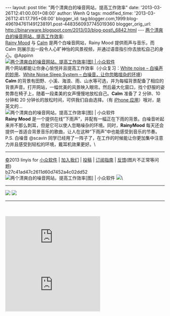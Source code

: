 --- layout: post title: "两个清爽白的噪音网站，提高工作效率" date:
'2013-03-26T12:41:00.001+08:00' author: Wenh Q tags: modified\_time:
'2013-03-26T12:41:17.795+08:00' blogger\_id:
tag:blogger.com,1999:blog-4961947611491238191.post-4483560937745019360
blogger\_orig\_url:
http://binaryware.blogspot.com/2013/03/blog-post\_6842.html ---
[两个清爽白的噪音网站，提高工作效率](http://www.appinn.com/rainy-mood-and-calm-website/):
\
[Rainy Mood](http://rainymood.com/) 与 [Calm](http://calm.com/)
是两个白噪音网站，Rainy Mood 提供雨声与音乐，而 Calm
则展示出一段令人心旷神怡的风景视频，并通过语音指引你去放松自己的身心。@Appinn\
[![两个清爽白的噪音网站，提高工作效率[图] |
小众软件](http://img3.appinn.com/images/201303/calm-and-rainymood.jpg/o "两个清爽白的噪音网站，提高工作效率[图] | 小众软件")](http://www.appinn.com/rainy-mood-and-calm-website/)\
两个网站都能让你身心愉悦并且提高工作效率（小众复习：[White noise –
白噪声的妙用](http://www.appinn.com/white-noise/)、[White Noise Sleep
System –
白噪音，让你忽略喧杂的环境](http://www.appinn.com/white-noise-sleep-system/)）\
**Calm** 的背景有田野、小溪、海浪、雨、山水等可选，并为每幅背景配备了相应的背景声音。打开网站，一幅优美的风景映入眼帘。然后最大化窗口，找个舒服的姿势靠在椅子上，随着一段柔美的女声慢慢地放松自己。**Calm** 准备了
2 分钟、10 分钟和 20 分钟长的放松时间，可供我们自由选择。（有 [iPhone
应用](https://itunes.apple.com/us/app/calm.com/id571800810?ls=1&mt=8)）哦对，是英文的…\
![两个清爽白的噪音网站，提高工作效率[图] |
小众软件](http://img3.appinn.com/images/201303/2013-03-25-11-19-28.png/o "两个清爽白的噪音网站，提高工作效率[图] | 小众软件")\
**Rainy Mood**
是一个提供在线“下雨声”，并配有一幅正在下雨的背景。白噪音听起来并不那么刺耳，但是它可以使人忽略噪杂的环境。同时，**RainyMood** 每天还会提供一首适合背景音乐的歌曲，让人在这种“下雨声”中也能感受到音乐的节奏。\
P.S. 白噪音 @scavin
同学已经用了一阵子了，在工作的时候能让你更加集中注意力并且感受到轻松的环境，戴耳机效果更好。\

* * * * *

[©](http://www.appinn.com/copyright/?utm_source=feeds&utm_medium=copyright&utm_campaign=feeds "版权声明")2013
linyis for
[小众软件](http://www.appinn.com/?utm_source=feeds&utm_medium=appinn&utm_campaign=feeds "本文来自小众软件")
|
[加入我们](http://www.appinn.com/join-us/?utm_source=feeds&utm_medium=joinus&utm_campaign=feeds "加入小众软件")
|
[投稿](http://www.appinn.com/contribute/?utm_source=feeds&utm_medium=contribute&utm_campaign=feeds "给小众软件投稿")
|
[订阅指南](http://www.appinn.com/feeds-subscribe/?utm_source=feeds&utm_medium=feedsubscribe&utm_campaign=feeds "可以分类订阅小众，Windows/MAC/游戏")
| [反馈](http://appinn.wufoo.com/forms/eccae-aeeae/)(图片不正常等问题)\
b27c41ad47c2611d60d7452a4c02dd52\
![两个清爽白的噪音网站，提高工作效率[图] |
小众软件](http://s33.sitemeter.com/meter.asp?site=s33appinn "两个清爽白的噪音网站，提高工作效率[图] | 小众软件")
![](http://appinn.feedsportal.com/c/33935/f/615575/s/29fc11a0/mf.gif)\
  ------------------------------------------------------------------------------------------------------------------------------------------------------------------------------------------------------------------------------------------------------------------------------------------------------------------------------------------------------ -----------------------------------------------------------------------------------------------------------------------------------------------------------------------------------------------------------------------------------------------------------------------------------------------------------------------------------------
  [![](http://res3.feedsportal.com/images/emailthis2.gif)](http://share.feedsportal.com/viral/sendEmail.cfm?lang=en&title=%E4%B8%A4%E4%B8%AA%E6%B8%85%E7%88%BD%E7%99%BD%E7%9A%84%E5%99%AA%E9%9F%B3%E7%BD%91%E7%AB%99%EF%BC%8C%E6%8F%90%E9%AB%98%E5%B7%A5%E4%BD%9C%E6%95%88%E7%8E%87&link=http%3A%2F%2Fwww.appinn.com%2Frainy-mood-and-calm-website%2F)   [![](http://res3.feedsportal.com/images/bookmark.gif)](http://res.feedsportal.com/viral/bookmark.cfm?title=%E4%B8%A4%E4%B8%AA%E6%B8%85%E7%88%BD%E7%99%BD%E7%9A%84%E5%99%AA%E9%9F%B3%E7%BD%91%E7%AB%99%EF%BC%8C%E6%8F%90%E9%AB%98%E5%B7%A5%E4%BD%9C%E6%95%88%E7%8E%87&link=http%3A%2F%2Fwww.appinn.com%2Frainy-mood-and-calm-website%2F)
  ------------------------------------------------------------------------------------------------------------------------------------------------------------------------------------------------------------------------------------------------------------------------------------------------------------------------------------------------------ -----------------------------------------------------------------------------------------------------------------------------------------------------------------------------------------------------------------------------------------------------------------------------------------------------------------------------------------

\
\
[![](http://da.feedsportal.com/r/161770411546/u/0/f/615575/c/33935/s/29fc11a0/a2.img)](http://da.feedsportal.com/r/161770411546/u/0/f/615575/c/33935/s/29fc11a0/a2.htm)![](http://pi.feedsportal.com/r/161770411546/u/0/f/615575/c/33935/s/29fc11a0/a2t.img)
